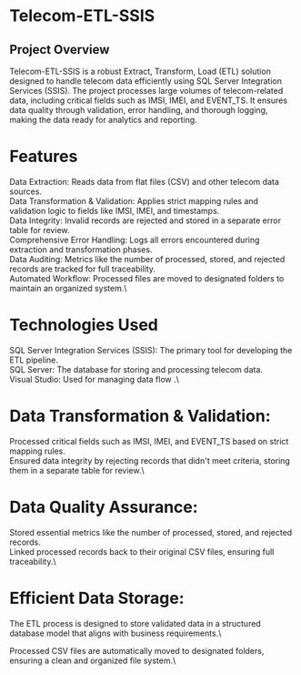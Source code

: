 # Telecom-ETL-SSIS
## Project Overview

Telecom-ETL-SSIS is a robust Extract, Transform, Load (ETL) solution designed to handle telecom data efficiently using SQL Server Integration Services (SSIS). The project processes large volumes of telecom-related data, including critical fields such as IMSI, IMEI, and EVENT_TS. It ensures data quality through validation, error handling, and thorough logging, making the data ready for analytics and reporting.
# Features

Data Extraction: Reads data from flat files (CSV) and other telecom data sources.\
Data Transformation & Validation: Applies strict mapping rules and validation logic to fields like IMSI, IMEI, and timestamps.\
Data Integrity: Invalid records are rejected and stored in a separate error table for review.\
Comprehensive Error Handling: Logs all errors encountered during extraction and transformation phases.\
Data Auditing: Metrics like the number of processed, stored, and rejected records are tracked for full traceability.\
Automated Workflow: Processed files are moved to designated folders to maintain an organized system.\

# Technologies Used

SQL Server Integration Services (SSIS): The primary tool for developing the ETL pipeline.\
SQL Server: The database for storing and processing telecom data.\
Visual Studio: Used for managing data flow .\

# Data Transformation & Validation:

Processed critical fields such as IMSI, IMEI, and EVENT_TS based on strict mapping rules.\
Ensured data integrity by rejecting records that didn't meet criteria, storing them in a separate table for review.\

# Data Quality Assurance:

Stored essential metrics like the number of processed, stored, and rejected records.\
Linked processed records back to their original CSV files, ensuring full traceability.\

# Efficient Data Storage:

The ETL process is designed to store validated data in a structured database model that aligns with business requirements.\


Processed CSV files are automatically moved to designated folders, ensuring a clean and organized file system.\
